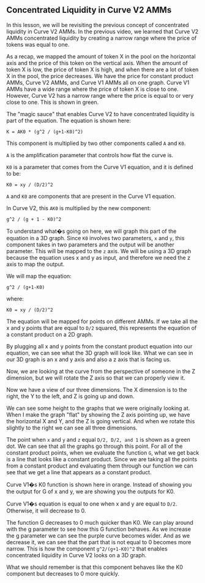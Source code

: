 ## Concentrated Liquidity in Curve V2 AMMs

In this lesson, we will be revisiting the previous concept of concentrated liquidity in Curve V2 AMMs. In the previous video, we learned that Curve V2 AMMs concentrated liquidity by creating a narrow range where the price of tokens was equal to one.

As a recap, we mapped the amount of token X in the pool on the horizontal axis and the price of this token on the vertical axis. When the amount of token X is low, the price of token X is high, and when there are a lot of token X in the pool, the price decreases. We have the price for constant product AMMs, Curve V2 AMMs, and Curve V1 AMMs all on one graph. Curve V1 AMMs have a wide range where the price of token X is close to one. However, Curve V2 has a narrow range where the price is equal to or very close to one. This is shown in green. 

The "magic sauce" that enables Curve V2 to have concentrated liquidity is part of the equation. The equation is shown here:
```
K = AK0 * (g^2 / (g+1-K0)^2) 
```
This component is multiplied by two other components called `A` and `K0`.

`A` is the amplification parameter that controls how flat the curve is.

`K0` is a parameter that comes from the Curve V1 equation, and it is defined to be:
```
K0 = xy / (D/2)^2
```

`A` and `K0` are components that are present in the Curve V1 equation.

In Curve V2, this `AK0` is multiplied by the new component:
```
g^2 / (g + 1 - K0)^2
```
To understand what�s going on here, we will graph this part of the equation in a 3D graph. Since `K0` involves two parameters, `x` and `y`, this component takes in two parameters and the output will be another parameter. This will be mapped to the `z` axis. We will be using a 3D graph because the equation uses x and y as input, and therefore we need the z axis to map the output.  

We will map the equation:
```
g^2 / (g+1-K0) 
```
where:
```
K0 = xy / (D/2)^2
```
The equation will be mapped for points on different AMMs. If we take all the x and y points that are equal to `D/2` squared, this represents the equation of a constant product on a 2D graph.

By plugging all x and y points from the constant product equation into our equation, we can see what the 3D graph will look like.  What we can see in our 3D graph is an x and y axis and also a z axis that is facing us.

Now, we are looking at the curve from the perspective of someone in the Z dimension, but we will rotate the Z axis so that we can properly view it.

Now we have a view of our three dimensions. The X dimension is to the right, the Y to the left, and Z is going up and down.  

We can see some height to the graphs that we were originally looking at. When I make the graph "flat" by showing the Z axis pointing up, we have the horizontal X and Y, and the Z is going vertical. And when we rotate this slightly to the right we can see all three dimensions.

The point when `x` and `y` and `z` equal `D/2, D/2, and 1` is shown as a green dot. We can see that all the graphs go through this point. For all of the constant product points, when we evaluate the function `G`, what we get back is a line that looks like a constant product. Since we are taking all the points from a constant product and evaluating them through our function we can see that we get a line that appears as a constant product.

Curve V1�s K0 function is shown here in orange. Instead of showing you the output for G of x and y, we are showing you the outputs for K0.

Curve V1�s equation is equal to one when x and y are equal to `D/2`. Otherwise, it will decrease to 0. 

The function G decreases to 0 much quicker than K0. We can play around with the g parameter to see how this G function behaves. As we increase the g parameter we can see the purple curve becomes wider. And as we decrease it, we can see that the part that is not equal to 0 becomes more narrow. This is how the component `g^2/(g+1-K0)^2` that enables concentrated liquidity in Curve V2 looks on a 3D graph. 

What we should remember is that this component behaves like the K0 component but decreases to 0 more quickly.
